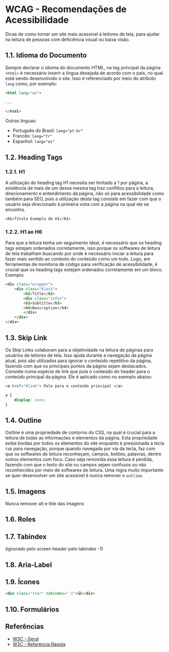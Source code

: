 # WCAG - Recomendações de Acessibilidade
Dicas de como tornar um site mais acessível à leitores de tela, para ajudar na leitura de pessoas com deficiência visual ou baixa visão.

## 1.1. Idioma do Documento
Sempre declarar o idioma do documento HTML, na tag principal da página `<html>` é necessário inserir a língua desejada de acordo com o país, no qual está sendo desenvolvido o site. Isso é referenciado por meio do atributo `lang` como, por exemplo:

```html
<html lang="en">

...

</html>
```
Outras línguas:

* Português do Brasil: `lang="pt-br"`
* Francês: `lang="fr"`
* Espanhol: `lang="es"`

## 1.2. Heading Tags
### 1.2.1. H1
A utilização do heading tag H1 necesita ser limitado a 1 por página, a existência de mais de um dessa mesma tag traz conflitos para a leitura, direcionamento e entendimento da página, não só para acessibilidade como também para SEO, pois a utilização desta tag consiste em fazer com que o usuário seja direcionado à primeira vista com a página na qual ele se encontra.

```html
<h1>Título Exemplo de H1</h1>
```
### 1.2.2. H1 ao H6
Para que a leitura tenha um seguimento ideal, é necessário que os heading tags estejam ordenados corretamente, isso porque os softwares de leitura de tela trabalham buscando por onde é necessário iniciar a leitura para fazer mais sentido ao contexto do conteúdo como um todo. Logo, em ferramentas de monitoria de código para verificação de acessibilidade, é crucial que os heading tags estejam ordenados corretamente em um bloco. Exemplo:

```html
<div class="wrapper">
    <div class="block">
        <h2>Title</h2>
        <div class="infos">
        <h3>Subtitle</h3>
        <h4>Description</h4>
        </div>
    </div>
</div>
```
## 1.3. Skip Link
Os Skip Links colaboram para a objetividade na leitura de páginas para usuários de leitores de tela. Isso ajuda durante a navegação da página atual, pois são utilizados para ignorar o conteúdo repetitivo da página, fazendo com que os principais pontos da página sejam destacados.
Consiste numa espécie de link que pula o conteúdo do header para o conteúdo principal da página.
Ele é aplicado como no exemplo abaixo:

```html
<a href="#link"> Pule para o conteúdo principal </a>
```

```css
a {
    display: none;
}
```

## 1.4. Outline
Outline é uma propriedade de contorno do CSS, na qual é crucial para a leitura de todas as informações e elementos da página. Esta propriedade exibe bordas por todos os elementos do site enquanto é pressionada a tecla `tab` para navegação, porque quando navegada por via da tecla, faz com que os softwares de leitura reconheçam, campos, botões, palavras, dentre outros elementos com foco.
Caso seja removida essa leitura é perdida, fazendo com que o texto do site ou campos sejam confusos ou não reconhecidos por meio de softwares de leitura.
Uma regra muito importante se quer desenvolver um site acessível é nunca remover o `outline`.

## 1.5. Imagens
Nunca remover alt e title das imagens
## 1.6. Roles
## 1.7. Tabindex
(ignorado pelo screen header pelo tabindex -1)
## 1.8. Aria-Label
## 1.9. Ícones
```html
<div class="star" tabindex="-1">😄</div>
```
## 1.10. Formulários


## Referências
* [W3C - Geral](https://www.w3.org/TR/WCAG20/)
* [W3C - Referência Rápida](https://www.w3.org/WAI/WCAG20/quickref/)